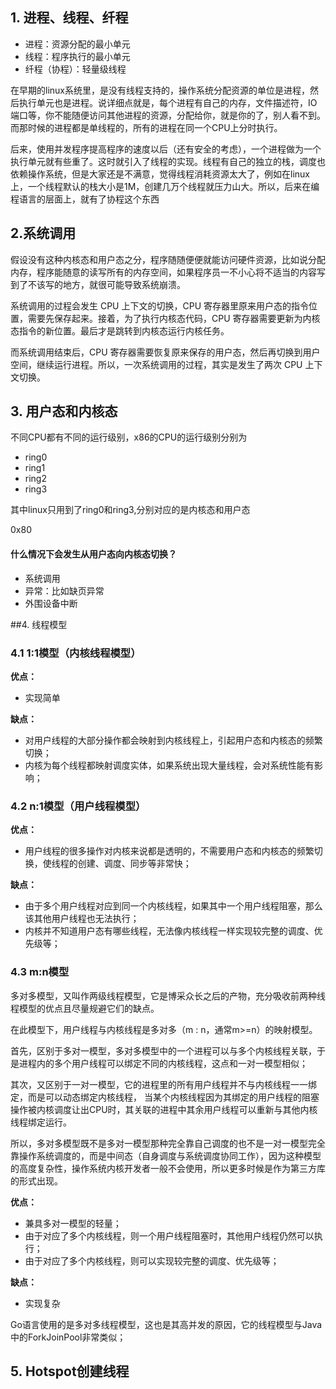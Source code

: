 ## 1. 进程、线程、纤程

+ 进程：资源分配的最小单元
+ 线程：程序执行的最小单元
+ 纤程（协程）：轻量级线程

在早期的linux系统里，是没有线程支持的，操作系统分配资源的单位是进程，然后执行单元也是进程。说详细点就是，每个进程有自己的内存，文件描述符，IO端口等，你不能随便访问其他进程的资源，分配给你，就是你的了，别人看不到。而那时候的进程都是单线程的，所有的进程在同一个CPU上分时执行。

后来，使用并发程序提高程序的速度以后（还有安全的考虑），一个进程做为一个执行单元就有些重了。这时就引入了线程的实现。线程有自己的独立的栈，调度也依赖操作系统，但是大家还是不满意，觉得线程消耗资源太大了，例如在linux上，一个线程默认的栈大小是1M，创建几万个线程就压力山大。所以，后来在编程语言的层面上，就有了协程这个东西

## 2.系统调用

假设没有这种内核态和用户态之分，程序随随便便就能访问硬件资源，比如说分配内存，程序能随意的读写所有的内存空间，如果程序员一不小心将不适当的内容写到了不该写的地方，就很可能导致系统崩溃。

系统调用的过程会发生 CPU 上下文的切换，CPU 寄存器里原来用户态的指令位置，需要先保存起来。接着，为了执行内核态代码，CPU 寄存器需要更新为内核态指令的新位置。最后才是跳转到内核态运行内核任务。

而系统调用结束后，CPU 寄存器需要恢复原来保存的用户态，然后再切换到用户空间，继续运行进程。所以，一次系统调用的过程，其实是发生了两次 CPU 上下文切换。

## 3. 用户态和内核态

不同CPU都有不同的运行级别，x86的CPU的运行级别分别为

+ ring0
+ ring1
+ ring2
+ ring3

其中linux只用到了ring0和ring3,分别对应的是内核态和用户态

0x80

#### 什么情况下会发生从用户态向内核态切换？

+ 系统调用
+ 异常：比如缺页异常
+ 外围设备中断

##4. 线程模型

### 4.1 1:1模型（内核线程模型）

**优点：**

- 实现简单

**缺点：**

- 对用户线程的大部分操作都会映射到内核线程上，引起用户态和内核态的频繁切换；
- 内核为每个线程都映射调度实体，如果系统出现大量线程，会对系统性能有影响；

### 4.2 n:1模型（用户线程模型）

**优点：**

- 用户线程的很多操作对内核来说都是透明的，不需要用户态和内核态的频繁切换，使线程的创建、调度、同步等非常快；

**缺点：**

- 由于多个用户线程对应到同一个内核线程，如果其中一个用户线程阻塞，那么该其他用户线程也无法执行；
- 内核并不知道用户态有哪些线程，无法像内核线程一样实现较完整的调度、优先级等；

### 4.3 m:n模型

多对多模型，又叫作两级线程模型，它是博采众长之后的产物，充分吸收前两种线程模型的优点且尽量规避它们的缺点。

在此模型下，用户线程与内核线程是多对多（m : n，通常m>=n）的映射模型。

首先，区别于多对一模型，多对多模型中的一个进程可以与多个内核线程关联，于是进程内的多个用户线程可以绑定不同的内核线程，这点和一对一模型相似；

其次，又区别于一对一模型，它的进程里的所有用户线程并不与内核线程一一绑定，而是可以动态绑定内核线程， 当某个内核线程因为其绑定的用户线程的阻塞操作被内核调度让出CPU时，其关联的进程中其余用户线程可以重新与其他内核线程绑定运行。

所以，多对多模型既不是多对一模型那种完全靠自己调度的也不是一对一模型完全靠操作系统调度的，而是中间态（自身调度与系统调度协同工作），因为这种模型的高度复杂性，操作系统内核开发者一般不会使用，所以更多时候是作为第三方库的形式出现。

**优点：**

- 兼具多对一模型的轻量；
- 由于对应了多个内核线程，则一个用户线程阻塞时，其他用户线程仍然可以执行；
- 由于对应了多个内核线程，则可以实现较完整的调度、优先级等；

**缺点：**

- 实现复杂

Go语言使用的是多对多线程模型，这也是其高并发的原因，它的线程模型与Java中的ForkJoinPool非常类似；

## 5. Hotspot创建线程

